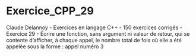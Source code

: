 # Exercice_CPP_29
Claude Delannoy - Exercices en langage C++ - 150 exercices corrigés - Exercice 29 - Écrire une fonction, sans argument ni valeur de retour, qui se contente d’afficher, à chaque appel, le nombre total de fois où elle a été appelée sous la forme : appel numéro 3
